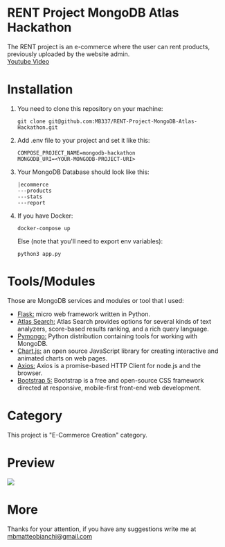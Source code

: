 # RENT Project MongoDB Atlas Hackathon
The RENT project is an e-commerce where the user can rent products, previously uploaded by the website admin.<br/>
<a target="_blank" href="https://www.youtube.com/watch?v=jAQ3H5vML2E">Youtube Video</a>
# Installation
1) You need to clone this repository on your machine:<br/>
      ```
      git clone git@github.com:MB337/RENT-Project-MongoDB-Atlas-Hackathon.git
      ```
2) Add .env file to your project and set it like this:<br/> 
      ```
      COMPOSE_PROJECT_NAME=mongodb-hackathon
      MONGODB_URI=<YOUR-MONGODB-PROJECT-URI>
      ```
3) Your MongoDB Database should look like this:
      ```
      |ecommerce
      ---products
      ---stats
      ---report
      ```
4) If you have Docker:
      ```
      docker-compose up
      ```
   Else (note that you'll need to export env variables):
      ```
      python3 app.py
      ```
      

# Tools/Modules
Those are MongoDB services and modules or tool that I used:
- <a target="_blank" href="https://flask.palletsprojects.com/en/2.0.x/">Flask:</a> micro web framework written in Python.
- <a target="_blank" href="https://docs.atlas.mongodb.com/atlas-search/">Atlas Search:</a> Atlas Search provides options for several kinds of text analyzers, score-based results ranking, and a rich query language.
- <a target="_blank" href="https://pymongo.readthedocs.io/en/stable/">Pymongo:</a> Python distribution containing tools for working with MongoDB.
- <a target="_blank" href="https://www.chartjs.org/">Chart.js:</a> an open source JavaScript library for creating interactive and animated charts on web pages.
- <a target="_blank" href="https://axios-http.com/docs/intro">Axios:</a> Axios is a promise-based HTTP Client for node.js and the browser.
- <a target="_blank" href="https://getbootstrap.com/">Bootstrap 5:</a> Bootstrap is a free and open-source CSS framework directed at responsive, mobile-first front-end web development.

# Category
This project is "E-Commerce Creation" category.

# Preview
<img src="https://i.imgur.com/tJEBJZb.png"/>

# More
Thanks for your attention, if you have any suggestions write me at <a href="mailto:mbmatteobianchi@gmail.com">mbmatteobianchi@gmail.com</a>
